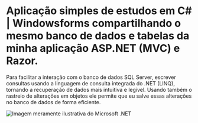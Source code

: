 # Aplicação simples de estudos em C# | Windowsforms compartilhando o mesmo banco de dados e tabelas da minha aplicação ASP.NET (MVC) e Razor.

Para facilitar a interação com o banco de dados SQL Server, escrever consultas usando a linguagem de consulta integrada do .NET (LINQ), tornando a recuperação de dados mais intuitiva e legível.
Usando também o rastreio de alterações em objetos ele permite que eu salve essas alterações no banco de dados de forma eficiente.

![Imagem meramente ilustrativa do Microsoft .NET](https://globaldatafeeds.in/wp-content/uploads/2022/05/microsoft_dotnet.jpg "Microsoft .NET")
